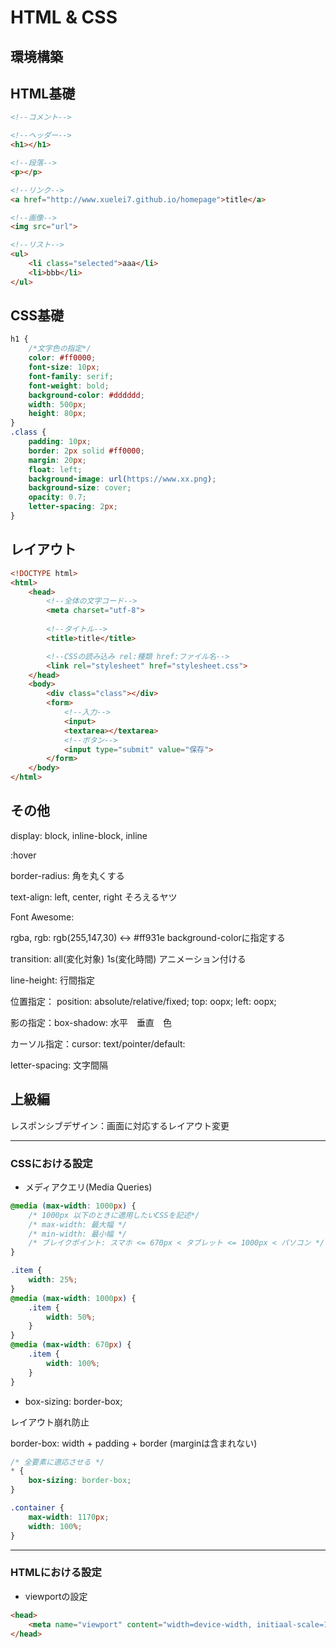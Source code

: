# HTML & CSS

## 環境構築

## HTML基礎

```html
<!--コメント-->

<!--ヘッダー-->
<h1></h1>

<!--段落-->
<p></p>

<!--リンク-->
<a href="http://www.xuelei7.github.io/homepage">title</a>

<!--画像-->
<img src="url">

<!--リスト-->
<ul>
    <li class="selected">aaa</li>
    <li>bbb</li>
</ul>
```

## CSS基礎

```css
h1 {
    /*文字色の指定*/
    color: #ff0000;
    font-size: 10px;
    font-family: serif;
    font-weight: bold;
    background-color: #dddddd;
    width: 500px;
    height: 80px;
}
.class {
    padding: 10px;
    border: 2px solid #ff0000;
    margin: 20px;
    float: left;
    background-image: url(https://www.xx.png);
    background-size: cover;
    opacity: 0.7;
    letter-spacing: 2px;
}
```

## レイアウト

```html
<!DOCTYPE html>
<html>
    <head>
        <!--全体の文字コード-->
        <meta charset="utf-8">
        
        <!--タイトル-->
        <title>title</title>

        <!--CSSの読み込み rel:種類 href:ファイル名-->
        <link rel="stylesheet" href="stylesheet.css">
    </head>
    <body>
        <div class="class"></div>
        <form>
            <!--入力-->
            <input>
            <textarea></textarea>
            <!--ボタン-->
            <input type="submit" value="保存">
        </form>
    </body>
</html>
```

## その他

display: block, inline-block, inline

:hover

border-radius: 角を丸くする

text-align: left, center, right そろえるヤツ

Font Awesome: <link rel="stylesheet" href="//maxcdn.bootstrapcdn.com/font-awesome/4.3.0/css/font-awesome.min.css">

rgba, rgb: rgb(255,147,30) <-> #ff931e background-colorに指定する

transition: all(変化対象) 1s(変化時間) アニメーション付ける

line-height: 行間指定

位置指定：
position: absolute/relative/fixed; 
top: oopx; 
left: oopx;

影の指定：box-shadow: 水平　垂直　色

カーソル指定：cursor: text/pointer/default:

letter-spacing: 文字間隔

## 上級編

レスポンシブデザイン：画面に対応するレイアウト変更

---
### CSSにおける設定

- メディアクエリ(Media Queries)

```css
@media (max-width: 1000px) {
    /* 1000px 以下のときに適用したいCSSを記述*/
    /* max-width: 最大幅 */
    /* min-width: 最小幅 */
    /* ブレイクポイント: スマホ <= 670px < タブレット <= 1000px < パソコン */
}

.item {
    width: 25%;
}
@media (max-width: 1000px) {
    .item {
        width: 50%;
    }
}
@media (max-width: 670px) {
    .item {
        width: 100%;
    }
}
```

- box-sizing: border-box;

レイアウト崩れ防止

border-box: width + padding + border (marginは含まれない)

```css
/* 全要素に適応させる */
* {
    box-sizing: border-box;
}

.container {
    max-width: 1170px;
    width: 100%;
}
```

---
### HTMLにおける設定

- viewportの設定

```html
<head>
    <meta name="viewport" content="width=device-width, initiaal-scale=1.0">
</head>
```